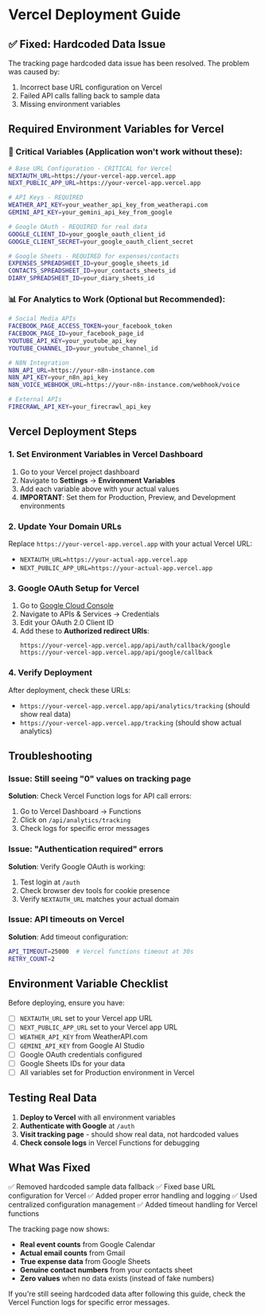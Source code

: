 # Vercel Deployment Guide

## ✅ Fixed: Hardcoded Data Issue

The tracking page hardcoded data issue has been resolved. The problem was caused by:
1. Incorrect base URL configuration on Vercel
2. Failed API calls falling back to sample data
3. Missing environment variables

## Required Environment Variables for Vercel

### 🚨 Critical Variables (Application won't work without these):

```bash
# Base URL Configuration - CRITICAL for Vercel
NEXTAUTH_URL=https://your-vercel-app.vercel.app
NEXT_PUBLIC_APP_URL=https://your-vercel-app.vercel.app

# API Keys - REQUIRED
WEATHER_API_KEY=your_weather_api_key_from_weatherapi.com
GEMINI_API_KEY=your_gemini_api_key_from_google

# Google OAuth - REQUIRED for real data
GOOGLE_CLIENT_ID=your_google_oauth_client_id
GOOGLE_CLIENT_SECRET=your_google_oauth_client_secret

# Google Sheets - REQUIRED for expenses/contacts
EXPENSES_SPREADSHEET_ID=your_google_sheets_id
CONTACTS_SPREADSHEET_ID=your_contacts_sheets_id
DIARY_SPREADSHEET_ID=your_diary_sheets_id
```

### 📊 For Analytics to Work (Optional but Recommended):

```bash
# Social Media APIs
FACEBOOK_PAGE_ACCESS_TOKEN=your_facebook_token
FACEBOOK_PAGE_ID=your_facebook_page_id
YOUTUBE_API_KEY=your_youtube_api_key
YOUTUBE_CHANNEL_ID=your_youtube_channel_id

# N8N Integration
N8N_API_URL=https://your-n8n-instance.com
N8N_API_KEY=your_n8n_api_key
N8N_VOICE_WEBHOOK_URL=https://your-n8n-instance.com/webhook/voice

# External APIs
FIRECRAWL_API_KEY=your_firecrawl_api_key
```

## Vercel Deployment Steps

### 1. Set Environment Variables in Vercel Dashboard

1. Go to your Vercel project dashboard
2. Navigate to **Settings** → **Environment Variables**
3. Add each variable above with your actual values
4. **IMPORTANT**: Set them for Production, Preview, and Development environments

### 2. Update Your Domain URLs

Replace `https://your-vercel-app.vercel.app` with your actual Vercel URL:
- `NEXTAUTH_URL=https://your-actual-app.vercel.app`
- `NEXT_PUBLIC_APP_URL=https://your-actual-app.vercel.app`

### 3. Google OAuth Setup for Vercel

1. Go to [Google Cloud Console](https://console.cloud.google.com)
2. Navigate to APIs & Services → Credentials
3. Edit your OAuth 2.0 Client ID
4. Add these to **Authorized redirect URIs**:
   ```
   https://your-vercel-app.vercel.app/api/auth/callback/google
   https://your-vercel-app.vercel.app/api/google/callback
   ```

### 4. Verify Deployment

After deployment, check these URLs:
- `https://your-vercel-app.vercel.app/api/analytics/tracking` (should show real data)
- `https://your-vercel-app.vercel.app/tracking` (should show actual analytics)

## Troubleshooting

### Issue: Still seeing "0" values on tracking page
**Solution**: Check Vercel Function logs for API call errors:
1. Go to Vercel Dashboard → Functions
2. Click on `/api/analytics/tracking`
3. Check logs for specific error messages

### Issue: "Authentication required" errors
**Solution**: Verify Google OAuth is working:
1. Test login at `/auth`
2. Check browser dev tools for cookie presence
3. Verify `NEXTAUTH_URL` matches your actual domain

### Issue: API timeouts on Vercel
**Solution**: Add timeout configuration:
```bash
API_TIMEOUT=25000  # Vercel functions timeout at 30s
RETRY_COUNT=2
```

## Environment Variable Checklist

Before deploying, ensure you have:

- [ ] `NEXTAUTH_URL` set to your Vercel app URL
- [ ] `NEXT_PUBLIC_APP_URL` set to your Vercel app URL  
- [ ] `WEATHER_API_KEY` from WeatherAPI.com
- [ ] `GEMINI_API_KEY` from Google AI Studio
- [ ] Google OAuth credentials configured
- [ ] Google Sheets IDs for your data
- [ ] All variables set for Production environment in Vercel

## Testing Real Data

1. **Deploy to Vercel** with all environment variables
2. **Authenticate with Google** at `/auth`
3. **Visit tracking page** - should show real data, not hardcoded values
4. **Check console logs** in Vercel Functions for debugging

## What Was Fixed

✅ Removed hardcoded sample data fallback
✅ Fixed base URL configuration for Vercel
✅ Added proper error handling and logging
✅ Used centralized configuration management
✅ Added timeout handling for Vercel functions

The tracking page now shows:
- **Real event counts** from Google Calendar
- **Actual email counts** from Gmail
- **True expense data** from Google Sheets
- **Genuine contact numbers** from your contacts sheet
- **Zero values** when no data exists (instead of fake numbers)

If you're still seeing hardcoded data after following this guide, check the Vercel Function logs for specific error messages.